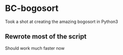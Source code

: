 # BC-bogosort
Took a shot at creating the amazing bogosort in Python3

## Rewrote most of the script
Should work much faster now
